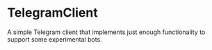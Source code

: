# TelegramClient

A simple Telegram client that implements just enough functionality to support
some experimental bots.
